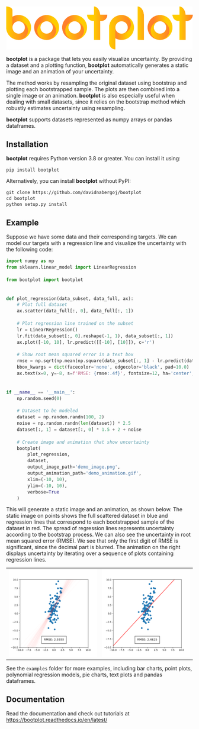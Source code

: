 ![logo](logo.png)

**bootplot** is a package that lets you easily visualize uncertainty. 
By providing a dataset and a plotting function, **bootplot** automatically generates a static image and an animation of your uncertainty.

The method works by resampling the original dataset using bootstrap and plotting each bootstrapped sample.
The plots are then combined into a single image or an animation.
**bootplot** is also especially useful when dealing with small datasets, since it
relies on the bootstrap method which robustly estimates uncertainty using resampling.

**bootplot** supports datasets represented as numpy arrays or pandas dataframes.

## Installation

**bootplot** requires Python version 3.8 or greater. You can install it using:

```
pip install bootplot
```

Alternatively, you can install **bootplot** without PyPI:

```
git clone https://github.com/davidnabergoj/bootplot
cd bootplot
python setup.py install
```

## Example

Suppose we have some data and their corresponding targets. We can model our targets with a regression
line and visualize the uncertainty with the following code:

```python 
import numpy as np
from sklearn.linear_model import LinearRegression

from bootplot import bootplot


def plot_regression(data_subset, data_full, ax):
    # Plot full dataset
    ax.scatter(data_full[:, 0], data_full[:, 1])

    # Plot regression line trained on the subset
    lr = LinearRegression()
    lr.fit(data_subset[:, 0].reshape(-1, 1), data_subset[:, 1])
    ax.plot([-10, 10], lr.predict([[-10], [10]]), c='r')
    
    # Show root mean squared error in a text box
    rmse = np.sqrt(np.mean(np.square(data_subset[:, 1] - lr.predict(data_subset[:, 0].reshape(-1, 1)))))
    bbox_kwargs = dict(facecolor='none', edgecolor='black', pad=10.0)
    ax.text(x=0, y=-8, s=f'RMSE: {rmse:.4f}', fontsize=12, ha='center', bbox=bbox_kwargs)


if __name__ == '__main__':
    np.random.seed(0)

    # Dataset to be modeled
    dataset = np.random.randn(100, 2)
    noise = np.random.randn(len(dataset)) * 2.5
    dataset[:, 1] = dataset[:, 0] * 1.5 + 2 + noise

    # Create image and animation that show uncertainty
    bootplot(
        plot_regression,
        dataset,
        output_image_path='demo_image.png',
        output_animation_path='demo_animation.gif',
        xlim=(-10, 10),
        ylim=(-10, 10),
        verbose=True
    )
```

This will generate a static image and an animation, as shown below.
The static image on points shows the full scattered dataset in blue and regression lines that correspond to each
bootstrapped sample of the dataset in red.
The spread of regression lines represents uncertainty according to the bootstrap process.
We can also see the uncertainty in root mean squared error (RMSE).
We see that only the first digit of RMSE is significant, since the decimal part is blurred.
The animation on the right displays uncertainty by iterating over a sequence of plots containing regression lines.

<table>
    <tr>
        <td><img src="demo_image.png"></td>
        <td><img src="demo_animation.gif"></td>
    </tr>
</table>

See the `examples` folder for more examples, including bar charts, point plots, polynomial regression models, pie charts, text plots and pandas dataframes.

## Documentation

Read the documentation and check out tutorials at https://bootplot.readthedocs.io/en/latest/
